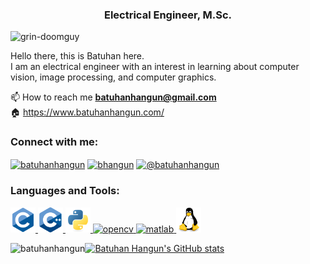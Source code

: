 <h3 align="center">Electrical Engineer, M.Sc.</h3>

![grin-doomguy](https://user-images.githubusercontent.com/38015481/171112646-158fba15-0c4e-4ec5-979a-c167e5367c4a.gif)


Hello there, this is Batuhan here.</br>
I am an electrical engineer with an interest in learning about computer vision, image processing, and computer graphics.

📫 How to reach me **batuhanhangun@gmail.com** </br>
🏠 https://www.batuhanhangun.com/


<h3 align="left">Connect with me:</h3>
<p align="left">
<a href="https://twitter.com/batuhanhangun" target="blank"><img align="center" src="https://raw.githubusercontent.com/rahuldkjain/github-profile-readme-generator/master/src/images/icons/Social/twitter.svg" alt="batuhanhangun" height="30" width="40" /></a>
<a href="https://linkedin.com/in/bhangun" target="blank"><img align="center" src="https://raw.githubusercontent.com/rahuldkjain/github-profile-readme-generator/master/src/images/icons/Social/linked-in-alt.svg" alt="bhangun" height="30" width="40" /></a>
<a href="https://medium.com/@batuhanhangun" target="blank"><img align="center" src="https://raw.githubusercontent.com/rahuldkjain/github-profile-readme-generator/master/src/images/icons/Social/medium.svg" alt="@batuhanhangun" height="30" width="40" /></a>
</p>

<h3 align="left">Languages and Tools:</h3>
<p align="left"> <a href="https://www.cprogramming.com/" target="_blank" rel="noreferrer"> <img src="https://raw.githubusercontent.com/devicons/devicon/master/icons/c/c-original.svg" alt="c" width="40" height="40"/> </a> <a href="https://isocpp.org/" target="_blank" rel="noreferrer"> <img src="https://raw.githubusercontent.com/devicons/devicon/master/icons/cplusplus/cplusplus-original.svg" alt="cplusplus" width="40" height="40"/><a href="https://www.python.org" target="_blank" rel="noreferrer"> <img src="https://raw.githubusercontent.com/devicons/devicon/master/icons/python/python-original.svg" alt="python" width="40" height="40"/> </a> <a href="https://opencv.org/" target="_blank" rel="noreferrer"> <img src="https://www.vectorlogo.zone/logos/opencv/opencv-icon.svg" alt="opencv" width="40" height="40"/> </a> <a href="https://www.mathworks.com/" target="_blank" rel="noreferrer"> <img src="https://upload.wikimedia.org/wikipedia/commons/2/21/Matlab_Logo.png" alt="matlab" width="40" height="40"/> </a> <a href="https://www.linux.org/" target="_blank" rel="noreferrer"> <img src="https://raw.githubusercontent.com/devicons/devicon/master/icons/linux/linux-original.svg" alt="linux" width="40" height="40"/> </a> </p>

<p><img align="left" src="https://github-readme-stats.vercel.app/api/top-langs?username=batuhanhangun&show_icons=true&locale=en&layout=compact" alt="batuhanhangun" /></p>

<a href="http://www.github.com/batuhanhangun"><img src="https://github-readme-stats.vercel.app/api?username=batuhanhangun&show_icons=true&hide=&count_private=true&title_color=0891b2&text_color=ffffff&icon_color=0891b2&bg_color=1c1917&hide_border=true&show_icons=true" alt="Batuhan Hangun's GitHub stats" /></a>

